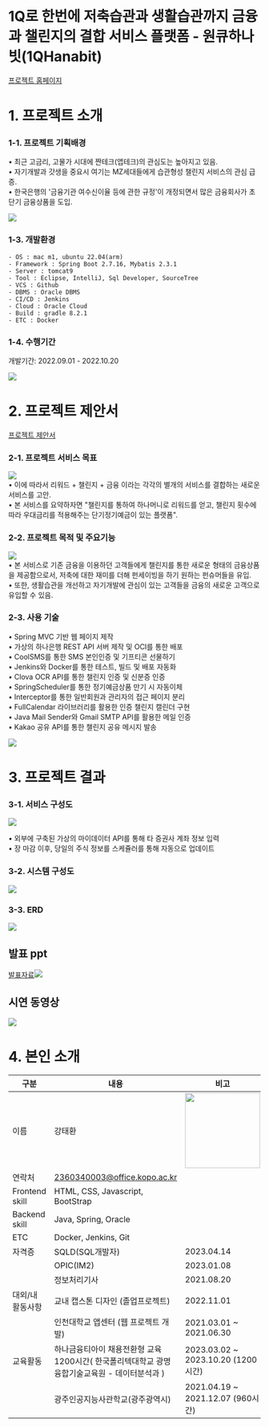 # 1Q로 한번에 저축습관과 생활습관까지 금융과 챌린지의 결합 서비스 플랫폼 - 원큐하나빗(1QHanabit)

[프로젝트 홈페이지](/)

# 1. 프로젝트 소개

### 1-1. 프로젝트 기획배경

• 최근 고금리, 고물가 시대에 짠테크(앱테크)의 관심도는 높아지고 있음. <br/>
• 자기개발과 갓생을 중요시 여기는 MZ세대들에게 습관형성 챌린지 서비스의 관심 급증. <br/>
• 한국은행의 '금융기관 여수신이율 등에 관한 규정'이 개정되면서 많은 금융회사가 초단기 금융상품을 도입. <br/>

<img src="img/기획배경.png"/> <br/>


### 1-3. 개발환경

```
- OS : mac m1, ubuntu 22.04(arm)
- Framework : Spring Boot 2.7.16, Mybatis 2.3.1
- Server : tomcat9
- Tool : Eclipse, IntelliJ, Sql Developer, SourceTree
- VCS : Github
- DBMS : Oracle DBMS
- CI/CD : Jenkins
- Cloud : Oracle Cloud
- Build : gradle 8.2.1
- ETC : Docker
```

### 1-4. 수행기간

개발기간: 2022.09.01 - 2022.10.20 <br/>

<img src="img/간트차트.png"/> <br/>

# 2. 프로젝트 제안서

[프로젝트 제안서](/제안서.pdf)

### 2-1. 프로젝트 서비스 목표
<img src="img/목표.png"/> <br/>
• 이에 따라서 리워드 + 챌린지 + 금융 이라는 각각의 별개의 서비스를 결합하는 새로운 서비스를 고안. <br/>
• 본 서비스를 요약하자면 "챌린지를 통하여 하나머니로 리워드를 얻고, 챌린지 횟수에 따라 우대금리를 적용해주는 단기정기예금이 있는 플랫폼". <br/>


### 2-2. 프로젝트 목적 및 주요기능
<img src="img/주요기능.png"/> <br/>
• 본 서비스로 기존 금융을 이용하던 고객들에게 챌린지를 통한 새로운 형태의 금융상품을 제공함으로서, 저축에 대한 재미를 더해 펀세이빙을 하기 원하는 펀슈머들을 유입. <br/>
• 또한, 생활습관을 개선하고 자기개발에 관심이 있는 고객들을 금융의 새로운 고객으로 유입할 수 있음. <br/>


### 2-3. 사용 기술

• Spring MVC 기반 웹 페이지 제작 <br/>
• 가상의 하나은행 REST API 서버 제작 및 OCI를 통한 배포 <br/>
• CoolSMS를 통한 SMS 본인인증 및 기프티콘 선물하기 <br/>
• Jenkins와 Docker를 통한 테스트, 빌드 및 배포 자동화 <br/>
• Clova OCR API를 통한 챌린지 인증 및 신분증 인증 <br/>
• SpringScheduler를 통한 정기예금상품 만기 시 자동이체 <br/>
• Interceptor를 통한 일반회원과 관리자의 접근 페이지 분리 <br/>
• FullCalendar 라이브러리를 활용한 인증 챌린지 캘린더 구현 <br/>
• Java Mail Sender와 Gmail SMTP API를 활용한 메일 인증 <br/>
• Kakao 공유 API를 통한 챌린지 공유 메시지 발송 <br/>


<img src="img/사용기술.png"/> <br/>

# 3. 프로젝트 결과

### 3-1. 서비스 구성도

<img src="img/서비스구성도.png"/> <br/>

• 외부에 구축된 가상의 마이데이터 API를 통해 타 증권사 계좌 정보 입력 <br/>
• 장 마감 이후, 당일의 주식 정보를 스케쥴러를 통해 자동으로 업데이트 <br/>

### 3-2. 시스템 구성도
<img src="img/시스템구성도.png"/> <br/>

### 3-3. ERD

<img src="img/ERD.png"/> <br/>

## 발표 ppt

[발표자료<img src="img/main.png"/>](/원큐하나빗.pdf) <br/>

## 시연 동영상

<a href="https://o365kopo-my.sharepoint.com/:v:/g/personal/2360340003_office_kopo_ac_kr/ESRr2ZG6GYRMtJgUu0MSDSMBIFp4u73l6Nh7-Z2skqsDUg?nav=eyJyZWZlcnJhbEluZm8iOnsicmVmZXJyYWxBcHAiOiJPbmVEcml2ZUZvckJ1c2luZXNzIiwicmVmZXJyYWxBcHBQbGF0Zm9ybSI6IldlYiIsInJlZmVycmFsTW9kZSI6InZpZXciLCJyZWZlcnJhbFZpZXciOiJNeUZpbGVzTGlua0RpcmVjdCJ9fQ&e=KODHSa"><img src="img/썸네일.png"></a><br/>

# 4. 본인 소개

| 구분          | 내용                                                                                             | 비고                                 |
|---------------|--------------------------------------------------------------------------------------------------|--------------------------------------|
| 이름          | 강태환                                                                                          |  <img src="img/사진.jpg" width="150">               |
| 연락처        | 2360340003@office.kopo.ac.kr                                                                     |                                      |
| Frontend skill| HTML, CSS, Javascript, BootStrap                                                                 |                                      |
| Backend skill | Java, Spring, Oracle                                                                             |                                      |
| ETC           | Docker, Jenkins, Git                                                                             |                                      |
| 자격증        | SQLD(SQL개발자)                                                                                  | 2023.04.14                           |
|               | OPIC(IM2)                                                                                        | 2023.01.08                           |
|               | 정보처리기사                                                                           | 2021.08.20                           |
| 대외/내 활동사항 | 교내 캡스톤 디자인 (졸업프로젝트)                                                           | 2022.11.01                           |
|               | 인천대학교 앱센터 (웹 프로젝트 개발)                                                       | 2021.03.01 ~ 2021.06.30              |
| 교육활동      | 하나금융티아이 채용전환형 교육 1200시간( 한국폴리텍대학교 광명융합기술교육원 - 데이터분석과 )  | 2023.03.02 ~ 2023.10.20 (1200시간)   |
|               | 광주인공지능사관학교(광주광역시)                                                                 | 2021.04.19 ~ 2021.12.07 (960시간)    |


